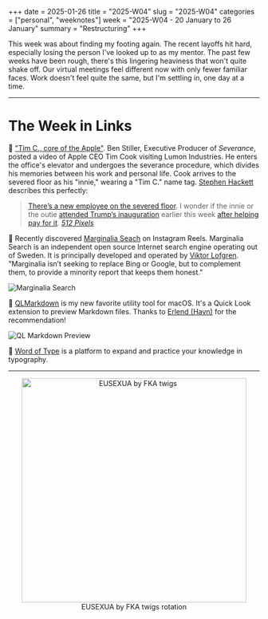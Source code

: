 +++
date = 2025-01-26
title = "2025-W04"
slug = "2025-W04"
categories = ["personal", "weeknotes"]
week = "2025-W04 - 20 January to 26 January"
summary = "Restructuring"
+++

This week was about finding my footing again. The recent layoffs hit hard, especially losing the person I've looked up to as my mentor. The past few weeks have been rough, there's this lingering heaviness that won't quite shake off. Our virtual meetings feel different now with only fewer familiar faces. Work doesn't feel quite the same, but I'm settling in, one day at a time.  

---

# The Week in Links

🔗 ["Tim C., core of the Apple"](https://x.com/BenStiller/status/1882792326982250665). Ben Stiller, Executive Producer of *Severance*, posted a video of Apple CEO Tim Cook visiting Lumon Industries. He enters the office's elevator and undergoes the severance procedure, which divides his memories between his work and personal life. Cook arrives to the severed floor as his "innie," wearing a "Tim C." name tag. [Stephen Hackett](http://512pixels.net/) describes this perfectly:

> [There’s a new employee on the severed floor](https://www.macrumors.com/2025/01/24/tim-cook-severance-video/). I wonder if the innie or the outie [attended Trump’s inauguration](https://9to5mac.com/2025/01/20/tim-cook-trump-inauguration-2/) earlier this week [after helping pay for it](https://www.axios.com/2025/01/03/tim-cook-apple-donate-1-million-trump-inauguration).  *[512 Pixels](https://512pixels.net/2025/01/welcome-tim-c/)*

🔗 Recently discovered [Marginalia Seach](https://marginalia-search.com/) on Instagram Reels. Marginalia Search is an independent open source Internet search engine operating out of Sweden. It is principally developed and operated by [Viktor Lofgren](https://www.marginalia.nu/). "Marginalia isn’t seeking to replace Bing or Google, but to complement them, to provide a minority report that keeps them honest."

![Marginalia Search](/weeknotes/2025-W04/marginalia-search.png "Marginalia Search")

🔗 [QLMarkdown](https://github.com/sbarex/QLMarkdown) is my new favorite utility tool for macOS. It's a Quick Look extension to preview Markdown files. Thanks to [Erlend (Havn)](https://havn.blog/2025/01/05/quick-recommendation-better-markdown-preview.html) for the recommendation!

![QL Markdown Preview](/weeknotes/2025-W04/qlmarkdown-sample.png "QL Markdown Preview")

🔗 [Word of Type](https://wordsoftype.com/) is a platform to expand and practice your knowledge in typography.

---

<div align="center">
   <a href="https://album.link/krabf2504"><img src="/weeknotes/2025-W04/eusexua-fka-twigs.jpg" alt="EUSEXUA by FKA twigs" width="450">
</a>
<figcaption>EUSEXUA by FKA twigs rotation</figcaption>
</figure>
</div>